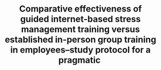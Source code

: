 --- 
abstract: '' 
authors: 
 - L Boß
 -  P Angerer
 -  N Dragano
 -  admin
 -  M Engels
 -  E Heber
 -  R Kuhlmann
 -  ...
doi: '' 
featured: false 
publication: '*BMC public health*, NA' 
publication_short: '' 
publishDate: '2021-01-01' 
title: 'Comparative effectiveness of guided internet-based stress management training versus established in-person group training in employees–study protocol for a pragmatic ' 
url_code: '' 
url_dataset: '' 
url_pdf: '' 
url_poster: '' 
url_project: '' 
url_slides: '' 
url_source: '' 
url_video: '' 
---